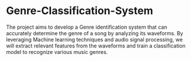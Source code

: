 # Genre-Classification-System
The project aims to develop a Genre identification system that can accurately determine the genre of a song by analyzing its waveforms. By leveraging Machine learning techniques and audio signal processing, we will extract relevant features from the waveforms and train a classification model to recognize various music genres. 
